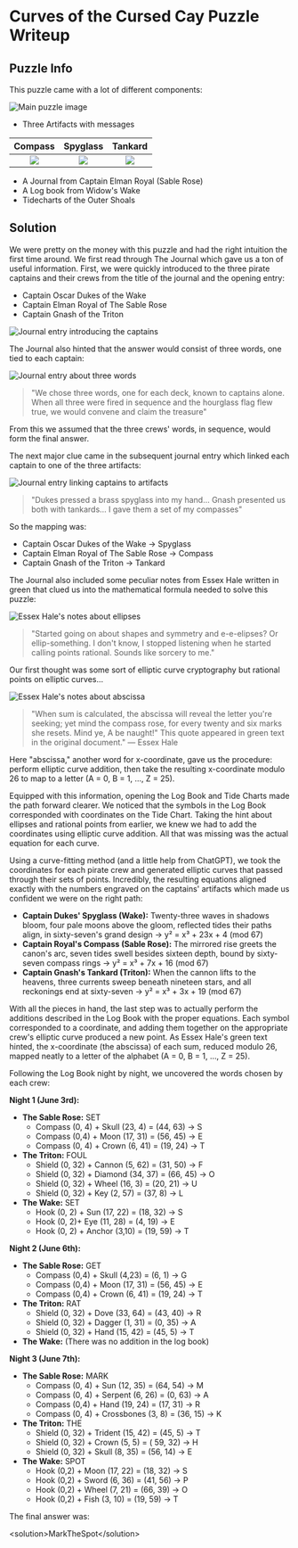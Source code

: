 # Curves of the Cursed Cay Puzzle Writeup

## Puzzle Info

This puzzle came with a lot of different components:

![Main puzzle image](./assets/ccc-1.png)

- Three Artifacts with messages

|         Compass         |        Spyglass         |         Tankard         |
| :---------------------: | :---------------------: | :---------------------: |
| ![](./assets/ccc-2.png) | ![](./assets/ccc-3.png) | ![](./assets/ccc-4.png) |

- A Journal from Captain Elman Royal (Sable Rose)
- A Log book from Widow's Wake
- Tidecharts of the Outer Shoals

## Solution

We were pretty on the money with this puzzle and had the right intuition the first time around. We first read through The Journal which gave us a ton of useful information. First, we were quickly introduced to the three pirate captains and their crews from the title of the journal and the opening entry:

- Captain Oscar Dukes of the Wake
- Captain Elman Royal of The Sable Rose
- Captain Gnash of the Triton

![Journal entry introducing the captains](./assets/ccc-5.png)

The Journal also hinted that the answer would consist of three words, one tied to each captain:

![Journal entry about three words](./assets/ccc-6.png)

> "We chose three words, one for each deck, known to captains alone. When all three were fired in sequence and the hourglass flag flew true, we would convene and claim the treasure"

From this we assumed that the three crews' words, in sequence, would form the final answer.

The next major clue came in the subsequent journal entry which linked each captain to one of the three artifacts:

![Journal entry linking captains to artifacts](./assets/ccc-7.png)

> "Dukes pressed a brass spyglass into my hand… Gnash presented us both with tankards… I gave them a set of my compasses"

So the mapping was:

- Captain Oscar Dukes of the Wake → Spyglass
- Captain Elman Royal of The Sable Rose → Compass
- Captain Gnash of the Triton → Tankard

The Journal also included some peculiar notes from Essex Hale written in green that clued us into the mathematical formula needed to solve this puzzle:

![Essex Hale's notes about ellipses](./assets/ccc-8.png)

> "Started going on about shapes and symmetry and e-e-elipses? Or ellip-something. I don't know, I stopped listening when he started calling points rational. Sounds like sorcery to me."

Our first thought was some sort of elliptic curve cryptography but rational points on elliptic curves…

![Essex Hale's notes about abscissa](./assets/ccc-9.png)

> "When sum is calculated, the abscissa will reveal the letter you're seeking; yet mind the compass rose, for every twenty and six marks she resets. Mind ye, A be naught!" This quote appeared in green text in the original document." — Essex Hale

Here "abscissa," another word for x-coordinate, gave us the procedure: perform elliptic curve addition, then take the resulting x-coordinate modulo 26 to map to a letter (A = 0, B = 1, …, Z = 25).

Equipped with this information, opening the Log Book and Tide Charts made the path forward clearer. We noticed that the symbols in the Log Book corresponded with coordinates on the Tide Chart. Taking the hint about ellipses and rational points from earlier, we knew we had to add the coordinates using elliptic curve addition. All that was missing was the actual equation for each curve.

Using a curve-fitting method (and a little help from ChatGPT), we took the coordinates for each pirate crew and generated elliptic curves that passed through their sets of points. Incredibly, the resulting equations aligned exactly with the numbers engraved on the captains' artifacts which made us confident we were on the right path:

- **Captain Dukes' Spyglass (Wake):** Twenty-three waves in shadows bloom, four pale moons above the gloom, reflected tides their paths align, in sixty-seven's grand design → y² = x³ + 23x + 4 (mod 67)
- **Captain Royal's Compass (Sable Rose):** The mirrored rise greets the canon's arc, seven tides swell besides sixteen depth, bound by sixty-seven compass rings → y² = x³ + 7x + 16 (mod 67)
- **Captain Gnash's Tankard (Triton):** When the cannon lifts to the heavens, three currents sweep beneath nineteen stars, and all reckonings end at sixty-seven → y² = x³ + 3x + 19 (mod 67)

With all the pieces in hand, the last step was to actually perform the additions described in the Log Book with the proper equations. Each symbol corresponded to a coordinate, and adding them together on the appropriate crew's elliptic curve produced a new point. As Essex Hale's green text hinted, the x-coordinate (the abscissa) of each sum, reduced modulo 26, mapped neatly to a letter of the alphabet (A = 0, B = 1, …, Z = 25).

Following the Log Book night by night, we uncovered the words chosen by each crew:

**Night 1 (June 3rd):**

- **The Sable Rose:** SET
  - Compass (0, 4) + Skull (23, 4) = (44, 63) → S
  - Compass (0,4) + Moon (17, 31) = (56, 45) → E
  - Compass (0, 4) + Crown (6, 41) = (19, 24) → T
- **The Triton:** FOUL
  - Shield (0, 32) + Cannon (5, 62) = (31, 50) → F
  - Shield (0, 32) + Diamond (34, 37) = (66, 45) → O
  - Shield (0, 32) + Wheel (16, 3) = (20, 21) → U
  - Shield (0, 32) + Key (2, 57) = (37, 8) → L
- **The Wake:** SET
  - Hook (0, 2) + Sun (17, 22) = (18, 32) → S
  - Hook (0, 2)+ Eye (11, 28) = (4, 19) → E
  - Hook (0, 2) + Anchor (3,10) = (19, 59) → T

**Night 2 (June 6th):**

- **The Sable Rose:** GET
  - Compass (0,4) + Skull (4,23) = (6, 1) → G
  - Compass (0,4) + Moon (17, 31) = (56, 45) → E
  - Compass (0,4) + Crown (6, 41) = (19, 24) → T
- **The Triton:** RAT
  - Shield (0, 32) + Dove (33, 64) = (43, 40) → R
  - Shield (0, 32) + Dagger (1, 31) = (0, 35) → A
  - Shield (0, 32) + Hand (15, 42) = (45, 5) → T
- **The Wake:** (There was no addition in the log book)

**Night 3 (June 7th):**

- **The Sable Rose:** MARK
  - Compass (0, 4) + Sun (12, 35) = (64, 54) → M
  - Compass (0, 4) + Serpent (6, 26) = (0, 63) → A
  - Compass (0,4) + Hand (19, 24) = (17, 31) → R
  - Compass (0, 4) + Crossbones (3, 8) = (36, 15) → K
- **The Triton:** THE
  - Shield (0, 32) + Trident (15, 42) = (45, 5) → T
  - Shield (0, 32) + Crown (5, 5) = ( 59, 32) → H
  - Shield (0, 32) + Skull (8, 35) = (56, 14) → E
- **The Wake:** SPOT
  - Hook (0,2) + Moon (17, 22) = (18, 32) → S
  - Hook (0,2) + Sword (6, 36) = (41, 56) → P
  - Hook (0,2) + Wheel (7, 21) = (66, 39) → O
  - Hook (0,2) + Fish (3, 10) = (19, 59) → T

The final answer was:

\<solution\>MarkTheSpot\</solution\>
